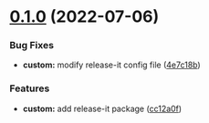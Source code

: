 

# [0.1.0](https://github.com/btcnoder/mantine-tailwind-boilerplate/compare/v0.0.3...v0.1.0) (2022-07-06)


### Bug Fixes

* **custom:** modify release-it config file ([4e7c18b](https://github.com/btcnoder/mantine-tailwind-boilerplate/commit/4e7c18b434ca77b9efde60cef8bfe655a7d6a52f))


### Features

* **custom:** add release-it package ([cc12a0f](https://github.com/btcnoder/mantine-tailwind-boilerplate/commit/cc12a0f4612b37c514ae285a6b9ab782ecbce506))